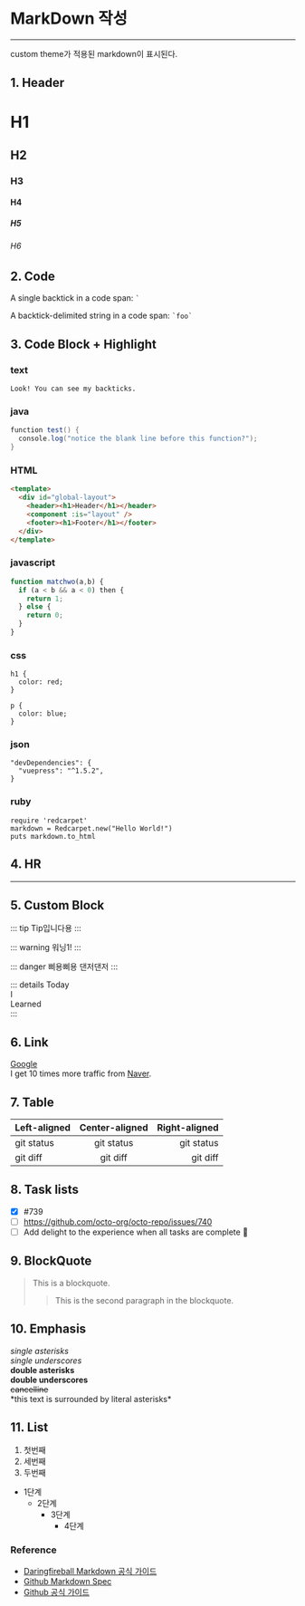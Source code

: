 # MarkDown 작성

---

custom theme가 적용된 markdown이 표시된다.

## 1. Header

# H1

<h2> H2 </h2>

<h3> H3 </h3>

#### H4

##### H5

###### H6

## 2. Code

A single backtick in a code span: `` ` ``

A backtick-delimited string in a code span: `` `foo` ``

## 3. Code Block + Highlight

<h3> text </h3>

```
Look! You can see my backticks.
```

<h3> java </h3>

```java
function test() {
  console.log("notice the blank line before this function?");
}
```

<h3> HTML </h3>

```html {3-5}
<template>
  <div id="global-layout">
    <header><h1>Header</h1></header>
    <component :is="layout" />
    <footer><h1>Footer</h1></footer>
  </div>
</template>
```

<h3> javascript </h3>

```javascript {2,3}
function matchwo(a,b) {
  if (a < b && a < 0) then {
    return 1;
  } else {
    return 0;
  }
}
```

<h3> css </h3>

```css{1-3}
h1 {
  color: red;
}

p {
  color: blue;
}
```

<h3> json </h3>

```json{2}
"devDependencies": {
  "vuepress": "^1.5.2",
}
```

<h3> ruby </h3>

```ruby{2}
require 'redcarpet'
markdown = Redcarpet.new("Hello World!")
puts markdown.to_html
```

## 4. HR

---

## 5. Custom Block

::: tip
Tip입니다용
:::

::: warning
워닝1!
:::

::: danger
삐용삐용 댄저댄저
:::

::: details
Today  
I  
Learned  
:::

## 6. Link

[Google](http://google.com/)  
I get 10 times more traffic from [Naver](http://naver.com/ "Nave").

## 7. Table

| Left-aligned | Center-aligned | Right-aligned |
| :----------- | :------------: | ------------: |
| git status   |   git status   |    git status |
| git diff     |    git diff    |      git diff |

## 8. Task lists

- [x] #739
- [ ] https://github.com/octo-org/octo-repo/issues/740
- [ ] Add delight to the experience when all tasks are complete :tada:

## 9. BlockQuote

> This is a blockquote.
>
> > This is the second paragraph in the blockquote.

## 10. Emphasis

_single asterisks_  
_single underscores_  
**double asterisks**  
**double underscores**  
~~cancelline~~  
\*this text is surrounded by literal asterisks\*

## 11. List

1. 첫번째
2. 세번째
3. 두번째

- 1단계
  - 2단계
    - 3단계
      - 4단계

### Reference

- [Daringfireball Markdown 공식 가이드](https://daringfireball.net/projects/markdown/syntax#em)
- [Github Markdown Spec](https://github.github.com/gfm/)
- [Github 공식 가이드](https://docs.github.com/en/github/writing-on-github/working-with-advanced-formatting)
